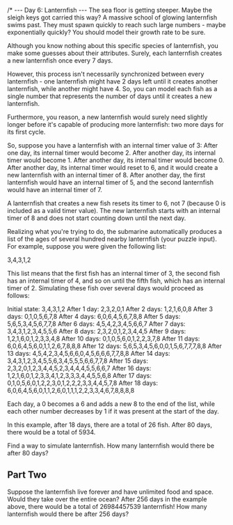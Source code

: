 /*
--- Day 6: Lanternfish ---
The sea floor is getting steeper. Maybe the sleigh keys got carried this way?
A massive school of glowing lanternfish swims past.
They must spawn quickly to reach such large numbers -
maybe exponentially quickly? You should model their growth rate to be sure.

Although you know nothing about this specific species of lanternfish,
you make some guesses about their attributes.
Surely, each lanternfish creates a new lanternfish once every 7 days.

However, this process isn't necessarily synchronized between every lanternfish -
one lanternfish might have 2 days left until it creates another lanternfish,
while another might have 4. So, you can model each fish as a single number
that represents the number of days until it creates a new lanternfish.

Furthermore, you reason, a new lanternfish would surely need slightly longer
before it's capable of producing more lanternfish: two more days for its first cycle.

So, suppose you have a lanternfish with an internal timer value of 3:
  After one day, its internal timer would become 2.
  After another day, its internal timer would become 1.
  After another day, its internal timer would become 0.
  After another day, its internal timer would reset to 6,
    and it would create a new lanternfish with an internal timer of 8.
  After another day, the first lanternfish would have an internal timer of 5,
    and the second lanternfish would have an internal timer of 7.

A lanternfish that creates a new fish resets its timer to 6, not 7
(because 0 is included as a valid timer value).
The new lanternfish starts with an internal timer of 8 and
does not start counting down until the next day.

Realizing what you're trying to do, the submarine automatically produces a list
of the ages of several hundred nearby lanternfish (your puzzle input).
For example, suppose you were given the following list:

3,4,3,1,2

This list means that the first fish has an internal timer of 3,
the second fish has an internal timer of 4, and so on until the fifth fish,
which has an internal timer of 2.
Simulating these fish over several days would proceed as follows:

Initial state: 3,4,3,1,2
After  1 day:  2,3,2,0,1
After  2 days: 1,2,1,6,0,8
After  3 days: 0,1,0,5,6,7,8
After  4 days: 6,0,6,4,5,6,7,8,8
After  5 days: 5,6,5,3,4,5,6,7,7,8
After  6 days: 4,5,4,2,3,4,5,6,6,7
After  7 days: 3,4,3,1,2,3,4,5,5,6
After  8 days: 2,3,2,0,1,2,3,4,4,5
After  9 days: 1,2,1,6,0,1,2,3,3,4,8
After 10 days: 0,1,0,5,6,0,1,2,2,3,7,8
After 11 days: 6,0,6,4,5,6,0,1,1,2,6,7,8,8,8
After 12 days: 5,6,5,3,4,5,6,0,0,1,5,6,7,7,7,8,8
After 13 days: 4,5,4,2,3,4,5,6,6,0,4,5,6,6,6,7,7,8,8
After 14 days: 3,4,3,1,2,3,4,5,5,6,3,4,5,5,5,6,6,7,7,8
After 15 days: 2,3,2,0,1,2,3,4,4,5,2,3,4,4,4,5,5,6,6,7
After 16 days: 1,2,1,6,0,1,2,3,3,4,1,2,3,3,3,4,4,5,5,6,8
After 17 days: 0,1,0,5,6,0,1,2,2,3,0,1,2,2,2,3,3,4,4,5,7,8
After 18 days: 6,0,6,4,5,6,0,1,1,2,6,0,1,1,1,2,2,3,3,4,6,7,8,8,8,8

Each day, a 0 becomes a 6 and adds a new 8 to the end of the list,
while each other number decreases by 1 if it was present at the start of the day.

In this example, after 18 days, there are a total of 26 fish.
After 80 days, there would be a total of 5934.

Find a way to simulate lanternfish. How many lanternfish would there be after 80 days?

## Part Two

Suppose the lanternfish live forever and have unlimited food and space.
Would they take over the entire ocean?
After 256 days in the example above,
there would be a total of 26984457539 lanternfish!
How many lanternfish would there be after 256 days?
